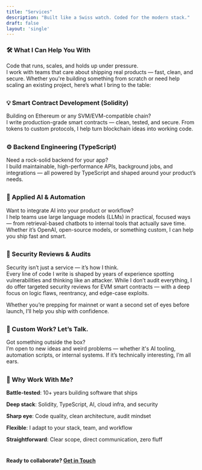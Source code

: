 ```yaml
---
title: "Services"
description: "Built like a Swiss watch. Coded for the modern stack."
draft: false
layout: 'single'
---
```

### 🛠️ What I Can Help You With
Code that runs, scales, and holds up under pressure.  
I work with teams that care about shipping real products — fast, clean, and secure. Whether you're building something from scratch or need help scaling an existing project, here’s what I bring to the table:

##
### 💡 Smart Contract Development (Solidity)
Building on Ethereum or any SVM/EVM-compatible chain?  
I write production-grade smart contracts — clean, tested, and secure. From tokens to custom protocols, I help turn blockchain ideas into working code.

##
### ⚙️ Backend Engineering (TypeScript)
Need a rock-solid backend for your app?  
I build maintainable, high-performance APIs, background jobs, and integrations — all powered by TypeScript and shaped around your product’s needs.

##
### 🧠 Applied AI & Automation
Want to integrate AI into your product or workflow?  
I help teams use large language models (LLMs) in practical, focused ways — from retrieval-based chatbots to internal tools that actually save time. Whether it’s OpenAI, open-source models, or something custom, I can help you ship fast and smart.

##
### 🔐 Security Reviews & Audits
Security isn’t just a service — it’s how I think.  
Every line of code I write is shaped by years of experience spotting vulnerabilities and thinking like an attacker. While I don’t audit everything, I do offer targeted security reviews for EVM smart contracts — with a deep focus on logic flaws, reentrancy, and edge-case exploits.

Whether you’re prepping for mainnet or want a second set of eyes before launch, I’ll help you ship with confidence.

##
### 🎯 Custom Work? Let’s Talk.
Got something outside the box?  
I’m open to new ideas and weird problems — whether it's AI tooling, automation scripts, or internal systems. If it’s technically interesting, I’m all ears.

##
### 🙌 Why Work With Me?
**Battle-tested**: 10+ years building software that ships

**Deep stack**: Solidity, TypeScript, AI, cloud infra, and security

**Sharp eye**: Code quality, clean architecture, audit mindset

**Flexible**: I adapt to your stack, team, and workflow

**Straightforward**: Clear scope, direct communication, zero fluff
#
#
#### Ready to collaborate? [Get in Touch](/contact)
